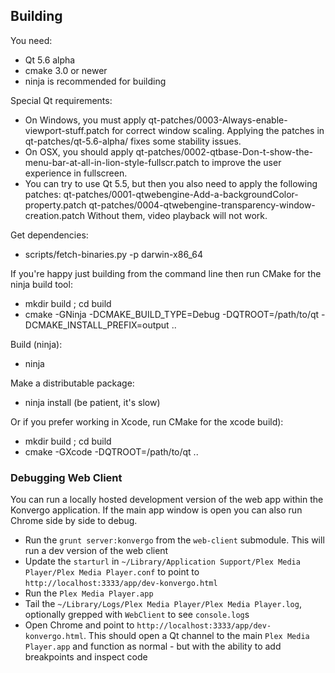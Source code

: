 ## Building

You need:

* Qt 5.6 alpha
* cmake 3.0 or newer
* ninja is recommended for building

Special Qt requirements:

* On Windows, you must apply qt-patches/0003-Always-enable-viewport-stuff.patch for
  correct window scaling. Applying the patches in qt-patches/qt-5.6-alpha/ fixes
  some stability issues.
* On OSX, you should apply qt-patches/0002-qtbase-Don-t-show-the-menu-bar-at-all-in-lion-style-fullscr.patch
  to improve the user experience in fullscreen.
* You can try to use Qt 5.5, but then you also need to apply the following patches:
    qt-patches/0001-qtwebengine-Add-a-backgroundColor-property.patch
    qt-patches/0004-qtwebengine-transparency-window-creation.patch
  Without them, video playback will not work.

Get dependencies:

* scripts/fetch-binaries.py -p darwin-x86_64

If you're happy just building from the command line then run CMake for the ninja build tool:

* mkdir build ; cd build
* cmake -GNinja -DCMAKE_BUILD_TYPE=Debug -DQTROOT=/path/to/qt -DCMAKE_INSTALL_PREFIX=output ..

Build (ninja):

* ninja

Make a distributable package:

* ninja install (be patient, it's slow)

Or if you prefer working in Xcode, run CMake for the xcode build):

* mkdir build ; cd build
* cmake -GXcode -DQTROOT=/path/to/qt ..


### Debugging Web Client

You can run a locally hosted development version of the web app within the Konvergo application. If the main app window is open you can also run Chrome side by side to debug.

* Run the `grunt server:konvergo` from the `web-client` submodule. This will run a dev version of the web client
* Update the `starturl` in `~/Library/Application Support/Plex Media Player/Plex Media Player.conf` to point to `http://localhost:3333/app/dev-konvergo.html`
* Run the `Plex Media Player.app`
* Tail the `~/Library/Logs/Plex Media Player/Plex Media Player.log`, optionally grepped with `WebClient` to see `console.log`s
* Open Chrome and point to `http://localhost:3333/app/dev-konvergo.html`. This should open a Qt channel to the main `Plex Media Player.app` and function as normal - but with the ability to add breakpoints and inspect code

